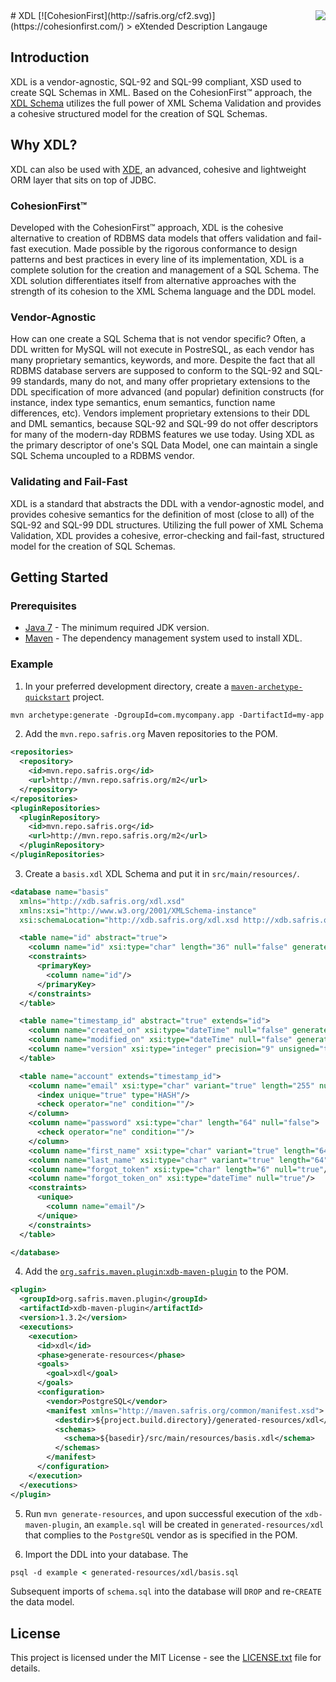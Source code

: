 <img src="http://safris.org/logo.png" align="right" />
# XDL [![CohesionFirst](http://safris.org/cf2.svg)](https://cohesionfirst.com/)
> eXtended Description Langauge

## Introduction

XDL is a vendor-agnostic, SQL-92 and SQL-99 compliant, XSD used to create SQL Schemas in XML. Based on the CohesionFirst™ approach, the [XDL Schema](http://xdb.safris.org/xdl.xsd) utilizes the full power of XML Schema Validation and provides a cohesive structured model for the creation of SQL Schemas.

## Why XDL?

XDL can also be used with [XDE](https://github.com/SevaSafris/xde/), an advanced, cohesive and lightweight ORM layer that sits on top of JDBC.

### CohesionFirst™

Developed with the CohesionFirst™ approach, XDL is the cohesive alternative to creation of RDBMS data models that offers validation and fail-fast execution. Made possible by the rigorous conformance to design patterns and best practices in every line of its implementation, XDL is a complete solution for the creation and management of a SQL Schema. The XDL solution differentiates itself from alternative approaches with the strength of its cohesion to the XML Schema language and the DDL model.

### Vendor-Agnostic

How can one create a SQL Schema that is not vendor specific? Often, a DDL written for MySQL will not execute in PostreSQL, as each vendor has many proprietary semantics, keywords, and more. Despite the fact that all RDBMS database servers are supposed to conform to the SQL-92 and SQL-99 standards, many do not, and many offer proprietary extensions to the DDL specification of more advanced (and popular) definition constructs (for instance, index type semantics, enum semantics, function name differences, etc). Vendors implement proprietary extensions to their DDL and DML semantics, because SQL-92 and SQL-99 do not offer descriptors for many of the modern-day RDBMS features we use today. Using XDL as the primary descriptor of one's SQL Data Model, one can maintain a single SQL Schema uncoupled to a RDBMS vendor.

### Validating and Fail-Fast

XDL is a standard that abstracts the DDL with a vendor-agnostic model, and provides cohesive semantics for the definition of most (close to all) of the SQL-92 and SQL-99 DDL structures. Utilizing the full power of XML Schema Validation, XDL provides a cohesive, error-checking and fail-fast, structured model for the creation of SQL Schemas.

## Getting Started

### Prerequisites

* [Java 7](http://www.oracle.com/technetwork/java/javase/downloads/jdk7-downloads-1880260.html) - The minimum required JDK version.
* [Maven](https://maven.apache.org/) - The dependency management system used to install XDL.

### Example

1. In your preferred development directory, create a [`maven-archetype-quickstart`](http://maven.apache.org/archetypes/maven-archetype-quickstart/) project.

  ```tcsh
  mvn archetype:generate -DgroupId=com.mycompany.app -DartifactId=my-app -DarchetypeArtifactId=maven-archetype-quickstart -DinteractiveMode=false
  ```

2. Add the `mvn.repo.safris.org` Maven repositories to the POM.

  ```xml
  <repositories>
    <repository>
      <id>mvn.repo.safris.org</id>
      <url>http://mvn.repo.safris.org/m2</url>
    </repository>
  </repositories>
  <pluginRepositories>
    <pluginRepository>
      <id>mvn.repo.safris.org</id>
      <url>http://mvn.repo.safris.org/m2</url>
    </pluginRepository>
  </pluginRepositories>
  ```

3. Create a `basis.xdl` XDL Schema and put it in `src/main/resources/`.

  ```xml
  <database name="basis"
    xmlns="http://xdb.safris.org/xdl.xsd"
    xmlns:xsi="http://www.w3.org/2001/XMLSchema-instance"
    xsi:schemaLocation="http://xdb.safris.org/xdl.xsd http://xdb.safris.org/xdl.xsd">

    <table name="id" abstract="true">
      <column name="id" xsi:type="char" length="36" null="false" generateOnInsert="UUID"/>
      <constraints>
        <primaryKey>
          <column name="id"/>
        </primaryKey>
      </constraints>
    </table>

    <table name="timestamp_id" abstract="true" extends="id">
      <column name="created_on" xsi:type="dateTime" null="false" generateOnInsert="TIMESTAMP"/>
      <column name="modified_on" xsi:type="dateTime" null="false" generateOnInsert="TIMESTAMP" generateOnUpdate="TIMESTAMP"/>
      <column name="version" xsi:type="integer" precision="9" unsigned="true" default="0" null="false" checkOnUpdate="EQUALS" generateOnUpdate="INCREMENT"/>
    </table>

    <table name="account" extends="timestamp_id">
      <column name="email" xsi:type="char" variant="true" length="255" null="false">
        <index unique="true" type="HASH"/>
        <check operator="ne" condition=""/>
      </column>
      <column name="password" xsi:type="char" length="64" null="false">
        <check operator="ne" condition=""/>
      </column>
      <column name="first_name" xsi:type="char" variant="true" length="64" null="false"/>
      <column name="last_name" xsi:type="char" variant="true" length="64" null="false"/>
      <column name="forgot_token" xsi:type="char" length="6" null="true"/>
      <column name="forgot_token_on" xsi:type="dateTime" null="true"/>
      <constraints>
        <unique>
          <column name="email"/>
        </unique>
      </constraints>
    </table>

  </database>
  ```

4. Add the [`org.safris.maven.plugin`:`xdb-maven-plugin`](https://github.com/SevaSafris/xdb-maven-plugin) to the POM.

  ```xml
  <plugin>
    <groupId>org.safris.maven.plugin</groupId>
    <artifactId>xdb-maven-plugin</artifactId>
    <version>1.3.2</version>
    <executions>
      <execution>
        <id>xdl</id>
        <phase>generate-resources</phase>
        <goals>
          <goal>xdl</goal>
        </goals>
        <configuration>
          <vendor>PostgreSQL</vendor>
          <manifest xmlns="http://maven.safris.org/common/manifest.xsd">
            <destdir>${project.build.directory}/generated-resources/xdl</destdir>
            <schemas>
              <schema>${basedir}/src/main/resources/basis.xdl</schema>
            </schemas>
          </manifest>
        </configuration>
      </execution>
    </executions>
  </plugin>
  ```

5. Run `mvn generate-resources`, and upon successful execution of the `xdb-maven-plugin`, an `example.sql` will be created in `generated-resources/xdl` that complies to the `PostgreSQL` vendor as is specified in the POM.

6. Import the DDL into your database. The 

  ```tcsh
  psql -d example < generated-resources/xdl/basis.sql
  ```
  
  Subsequent imports of `schema.sql` into the database will `DROP` and re-`CREATE` the data model.

## License

This project is licensed under the MIT License - see the [LICENSE.txt](LICENSE.txt) file for details.
